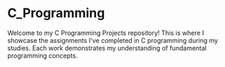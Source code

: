 # C_Programming
Welcome to my C Programming Projects repository! This is where I showcase the assignments I've completed in C programming during my studies. Each work demonstrates my understanding of fundamental programming concepts.
